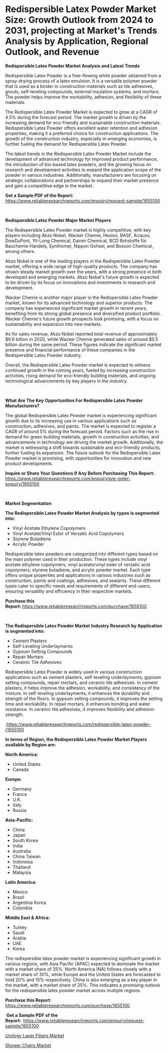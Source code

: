 <p><h1>Redispersible Latex Powder Market Size: Growth Outlook from 2024 to 2031, projecting at Market's Trends Analysis by Application, Regional Outlook, and Revenue</h1></p><p><strong>Redispersible Latex Powder Market Analysis and Latest Trends</strong></p>
<p><p>Redispersible Latex Powder is a free-flowing white powder obtained from a spray-drying process of a latex emulsion. It is a versatile polymer powder that is used as a binder in construction materials such as tile adhesives, grouts, self-leveling compounds, external insulation systems, and mortars. The powder helps improve the workability, adhesion, and flexibility of these materials.</p><p>The Redispersible Latex Powder Market is expected to grow at a CAGR of 4.5% during the forecast period. The market growth is driven by the increasing demand for eco-friendly and sustainable construction materials. Redispersible Latex Powder offers excellent water retention and adhesion properties, making it a preferred choice for construction applications. The growth of the construction industry, especially in emerging economies, is further fueling the demand for Redispersible Latex Powder.</p><p>The latest trends in the Redispersible Latex Powder Market include the development of advanced technology for improved product performance, the introduction of bio-based latex powders, and the growing focus on research and development activities to expand the application scope of the powder in various industries. Additionally, manufacturers are focusing on strategic collaborations and partnerships to expand their market presence and gain a competitive edge in the market.</p></p>
<p><strong>Get a Sample PDF of the Report:&nbsp;</strong> <a href="https://www.reliableresearchreports.com/enquiry/request-sample/1655100">https://www.reliableresearchreports.com/enquiry/request-sample/1655100</a></p>
<p>&nbsp;</p>
<p><strong>Redispersible Latex Powder Major Market Players</strong></p>
<p><p>The Redispersible Latex Powder market is highly competitive, with key players including Akzo Nobel, Wacker Chemie, Hexion, BASF, Acquos, DowDuPont, Yil-Long Chemical, Dairen Chemical, BCD Rohstoffe für Bauchemie Handels, Synthomer, Nippon Gohsei, and Bosson Chemical, among others.</p><p>Akzo Nobel is one of the leading players in the Redispersible Latex Powder market, offering a wide range of high-quality products. The company has shown steady market growth over the years, with a strong presence in both developed and emerging markets. Akzo Nobel's future growth is expected to be driven by its focus on innovations and investments in research and development.</p><p>Wacker Chemie is another major player in the Redispersible Latex Powder market, known for its advanced technology and superior products. The company has experienced significant market growth in recent years, benefiting from its strong global presence and diversified product portfolio. Wacker Chemie's future growth prospects look promising, with a focus on sustainability and expansion into new markets.</p><p>As for sales revenue, Akzo Nobel reported total revenue of approximately $9.6 billion in 2020, while Wacker Chemie generated sales of around $5.5 billion during the same period. These figures indicate the significant market presence and financial performance of these companies in the Redispersible Latex Powder industry.</p><p>Overall, the Redispersible Latex Powder market is expected to witness continued growth in the coming years, fueled by increasing construction activities, rising demand for eco-friendly building materials, and ongoing technological advancements by key players in the industry.</p></p>
<p>&nbsp;</p>
<p><strong>What Are The Key Opportunities For Redispersible Latex Powder Manufacturers?</strong></p>
<p><p>The global Redispersible Latex Powder market is experiencing significant growth due to its increasing use in various applications such as construction, adhesives, and paints. The market is expected to register a CAGR of around 5% during the forecast period. Factors such as the rise in demand for green building materials, growth in construction activities, and advancements in technology are driving the market growth. Additionally, the market is witnessing a shift towards sustainable and eco-friendly products, further fueling its expansion. The future outlook for the Redispersible Latex Powder market is promising, with opportunities for innovation and new product developments.</p></p>
<p><strong>Inquire or Share Your Questions If Any Before Purchasing This Report:</strong> <a href="https://www.reliableresearchreports.com/enquiry/pre-order-enquiry/1655100">https://www.reliableresearchreports.com/enquiry/pre-order-enquiry/1655100</a></p>
<p>&nbsp;</p>
<p><strong>Market Segmentation</strong></p>
<p><strong>The Redispersible Latex Powder Market Analysis by types is segmented into:</strong></p>
<p><ul><li>Vinyl Acetate Ethylene Copolymers</li><li>Vinyl Acetate/Vinyl Ester of Versatic Acid Copolymers</li><li>Styrene Butadiene</li><li>Acrylic Powder</li></ul></p>
<p><p>Redispersible latex powders are categorized into different types based on the main polymer used in their production. These types include vinyl acetate ethylene copolymers, vinyl acetate/vinyl ester of versatic acid copolymers, styrene butadiene, and acrylic powder market. Each type offers unique properties and applications in various industries such as construction, paints and coatings, adhesives, and sealants. These different types cater to specific needs and requirements of different end-users, ensuring versatility and efficiency in their respective markets.</p></p>
<p><strong>Purchase this Report:&nbsp;</strong><a href="https://www.reliableresearchreports.com/purchase/1655100">https://www.reliableresearchreports.com/purchase/1655100</a></p>
<p>&nbsp;</p>
<p><strong>The Redispersible Latex Powder Market Industry Research by Application is segmented into:</strong></p>
<p><ul><li>Cement Plasters</li><li>Self-Leveling Underlayments</li><li>Gypsum Setting Compounds</li><li>Repair Mortars</li><li>Ceramic Tile Adhesives</li></ul></p>
<p><p>Redispersible Latex Powder is widely used in various construction applications such as cement plasters, self-leveling underlayments, gypsum setting compounds, repair mortars, and ceramic tile adhesives. In cement plasters, it helps improve the adhesion, workability, and consistency of the mixture. In self-leveling underlayments, it enhances the durability and strength of the floors. In gypsum setting compounds, it improves the setting time and workability. In repair mortars, it enhances bonding and water resistance. In ceramic tile adhesives, it improves flexibility and adhesion strength.</p></p>
<p><a href="https://www.reliableresearchreports.com/redispersible-latex-powder-r1655100">&nbsp;https://www.reliableresearchreports.com/redispersible-latex-powder-r1655100</a></p>
<p><strong>In terms of Region, the Redispersible Latex Powder Market Players available by Region are:</strong></p>
<p>
    <p> <strong> North America: </strong>
        <ul>
            <li>United States</li>
            <li>Canada</li>
        </ul>
        </p> 
    <p> <strong> Europe: </strong>
        <ul>
            <li>Germany</li>
            <li>France</li>
            <li>U.K.</li>
            <li>Italy</li>
            <li>Russia</li>
        </ul>
        </p> 
    <p> <strong> Asia-Pacific: </strong>
        <ul>
            <li>China</li>
            <li>Japan</li>
            <li>South Korea</li>
            <li>India</li>
            <li>Australia</li>
            <li>China Taiwan</li>
            <li>Indonesia</li>
            <li>Thailand</li>
            <li>Malaysia</li>
        </ul>
        </p> 
    <p> <strong> Latin America: </strong>
        <ul>
            <li>Mexico</li>
            <li>Brazil</li>
            <li>Argentina Korea</li>
            <li>Colombia</li>
        </ul>
        </p> 
    <p> <strong> Middle East & Africa: </strong>
        <ul>
            <li>Turkey</li>
            <li>Saudi</li>
            <li>Arabia</li>
            <li>UAE</li>
            <li>Korea</li>
        </ul>
    </p>
    </p>
<p><p>The redispersible latex powder market is experiencing significant growth in various regions, with Asia Pacific (APAC) expected to dominate the market with a market share of 35%. North America (NA) follows closely with a market share of 30%, while Europe and the United States are forecasted to hold 20% and 15% respectively. China is also emerging as a key player in the market, with a market share of 25%. This indicates a promising outlook for the redispersible latex powder market across multiple regions.</p></p>
<p><strong>Purchase this Report: </strong><a href="https://www.reliableresearchreports.com/purchase/1655100">https://www.reliableresearchreports.com/purchase/1655100</a></p>
<p>&nbsp;<strong>Get a Sample PDF of the Report:&nbsp;&nbsp;</strong><a href="https://www.reliableresearchreports.com/enquiry/request-sample/1655100">https://www.reliableresearchreports.com/enquiry/request-sample/1655100</a></p>
<p><strong></strong></p>
<p><p><a href="https://github.com/beatblasta/Market-Research-Report-List-4/blob/main/urology-laser-fibers-market.md">Urology Laser Fibers Market</a></p><p><a href="https://github.com/shotows/Market-Research-Report-List-3/blob/main/shower-chairs-market.md">Shower Chairs Market</a></p></p>
